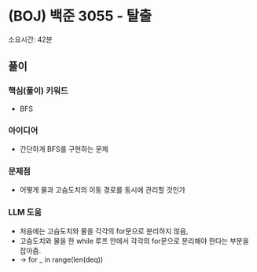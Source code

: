 # (BOJ) 백준 3055 - 탈출
소요시간: 42분

## 풀이
### 핵심(풀이) 키워드
- BFS
### 아이디어
- 간단하게 BFS를 구현하는 문제
### 문제점
- 어떻게 물과 고슴도치의 이동 경로를 동시에 관리할 것인가
### LLM 도움
- 처음에는 고슴도치와 물을 각각의 for문으로 분리하지 않음,
- 고슴도치와 물을 한 while 루프 안에서 각각의 for문으로 분리해야 한다는 부분을 잡아줌.
- -> for _ in range(len(deq))